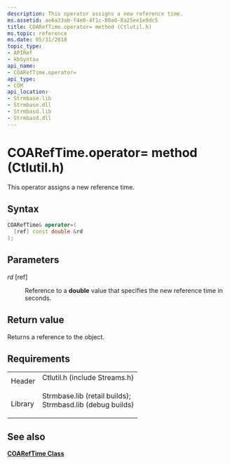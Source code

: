 ```yaml
---
description: This operator assigns a new reference time.
ms.assetid: ae6a33ab-f4e0-4f1c-80a0-8a25ee1e9dc5
title: COARefTime.operator= method (Ctlutil.h)
ms.topic: reference
ms.date: 05/31/2018
topic_type: 
- APIRef
- kbSyntax
api_name: 
- COARefTime.operator=
api_type: 
- COM
api_location: 
- Strmbase.lib
- Strmbase.dll
- Strmbasd.lib
- Strmbasd.dll
---
```


# COARefTime.operator= method (Ctlutil.h)

This operator assigns a new reference time.

## Syntax


```C++
COARefTime& operator=(
  [ref] const double &rd
);
```



## Parameters

<dl> <dt>

*rd* \[ref\]
</dt> <dd>

Reference to a **double** value that specifies the new reference time in seconds.

</dd> </dl>

## Return value

Returns a reference to the object.

## Requirements



|                    |                                                                                                                                                                                            |
|--------------------|--------------------------------------------------------------------------------------------------------------------------------------------------------------------------------------------|
| Header<br/>  | <dl> <dt>Ctlutil.h (include Streams.h)</dt> </dl>                                                                                   |
| Library<br/> | <dl> <dt>Strmbase.lib (retail builds); </dt> <dt>Strmbasd.lib (debug builds)</dt> </dl> |



## See also

<dl> <dt>

[**COARefTime Class**](coareftime.md)
</dt> </dl>

 

 




